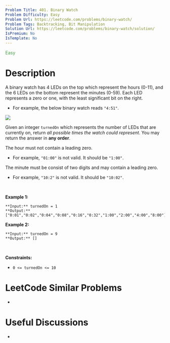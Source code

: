 ```yaml
---
Problem Title: 401. Binary Watch
Problem Difficulty: Easy
Problem Url: https://leetcode.com/problems/binary-watch/
Problem Tags: Backtracking, Bit Manipulation
Solution Url: https://leetcode.com/problems/binary-watch/solution/
IsPremium: No
IsTemplate: No
---
```


<span style="color: rgb(67, 160, 71);">Easy</span>

# Description

A binary watch has 4 LEDs on the top which represent the hours (0-11), and the 6 LEDs on the bottom represent the minutes (0-59). Each LED represents a zero or one, with the least significant bit on the right.


* For example, the below binary watch reads `"4:51"`.


![](https://assets.leetcode.com/uploads/2021/04/08/binarywatch.jpg)


Given an integer `turnedOn` which represents the number of LEDs that are currently on, return *all possible times the watch could represent*. You may return the answer in **any order**.


The hour must not contain a leading zero.


* For example, `"01:00"` is not valid. It should be `"1:00"`.


The minute must be consist of two digits and may contain a leading zero.


* For example, `"10:2"` is not valid. It should be `"10:02"`.


 


**Example 1:**



```
**Input:** turnedOn = 1
**Output:** ["0:01","0:02","0:04","0:08","0:16","0:32","1:00","2:00","4:00","8:00"]

```
**Example 2:**



```
**Input:** turnedOn = 9
**Output:** []

```

 


**Constraints:**


* `0 <= turnedOn <= 10`




# LeetCode Similar Problems

- []()

# Useful Discussions

- []()
